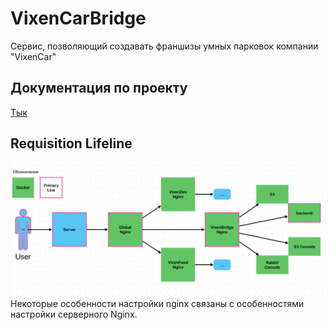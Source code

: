 # VixenCarBridge
Сервис, позволяющий создавать франшизы умных парковок компании "VixenCar"

## Документация по проекту
[Тык](docs/README.md)

## Requisition Lifeline
![img.png](docs/images/request_path.png)
Некоторые особенности настройки nginx связаны с особенностями настройки серверного Nginx.